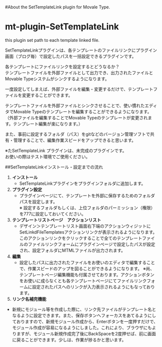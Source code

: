 #About the SetTemplateLink plugin for Movale Type.

mt-plugin-SetTemplateLink
=========================
this plugin set path to each template linked file. 

SetTemplateLinkプラグインは、各テンプレートのファイルリンクにプラグイン画面（ブログ毎）で設定したパスを一括設定できるプラグインです。  

各テンプレートにファイルリンクを設定するとどうなるか？  
テンプレートファイルを外部ファイルとして出力でき、出力されたファイルとMovable Typeシステムがシンクするようになります。 

一度設定してしまえば、外部ファイルを編集・変更するだけで、テンプレートファイルを変更することができます。  

テンプレートファイルを外部ファイルとシンクさせることで、使い慣れたエディタでMovable Typeのテンプレートを編集することができるようになります。（外部ファイルを編集することでMovable Typeのテンプレートが変更されます。テンプレート編集が楽になります。）  

また、事前に設定するフォルダ（パス）をgitなどのバージョン管理ソフトで共有・管理することで、編集作業スピードをアップできると思います。  

※たSetTemplateLink プラグインは、未完成のプラグインです。  
お使いの際はテスト環境でご使用ください。

##SetTemplateLinkインストール・設定までの流れ  
 1. **インストール**
	* SetTemplateLinkプラグインをプラグインフォルダに追加します。
 2. **プラグイン設定**
	* プラグインページにて、テンプレートを外部に保存するためのフォルダパスを設定します。   
	※ 設定するフォルダもしくは、上位フォルダのパーミッション（権限）を777に設定しておいてください。
 3. **テンプレートリストページ　アクションリスト**
    * デザイン＞テンプレートリスト画面右下端のアクションウィジットにSetLinkdFileTemplatesアクションリンクが表示されるようになります。このアクションリンクをクリックすることで全てのテンプレートファイルのファイルリンクフォームにプラグインページで設定したパスが設定され、設定フォルダにMTMLファイルが出力されます。
 4. **編集**
	* 設定したパスに出力されたファイルをお使いのエディタで編集することで、作業スピードのアップを図ることができるようになります。
※尚、テンプレートページ編集機能も付属させております。アクションボタンをお使いに成らなくとも各テンプレートページにてファイルリンクフォームに設定されたパスへのリンクが入力表示されるようにもなっております。
 5. **リンク名補完機能**
 * 新規にモジュール等を作成した際に、リンク先ファイルがテンプレート名となるように設定できます。また、保存ボタンへフォーカスをあてるようにしておりますので、新規モジュール作成から、Enterボタンを一度押すだけで、モジュール作成が容易になるようにしました。これにより、ブラウザにもよりますが、モジュール新規作成完了後にBackSpaceを2度押せば、前に画面に戻ることができます。少しは、作業が捗るかと思います。  
